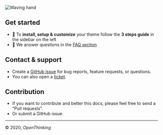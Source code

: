 ![Waving hand](https://emojipedia-us.s3.dualstack.us-west-1.amazonaws.com/thumbs/60/apple/237/waving-hand-sign_1f44b.png)

## Get started

- 🚀 To __install, setup & customize__ your theme follow the __3 steps guide__ in the sidebar on the left
- 🎯 We answer questions in the [FAQ section](https://openxthinking.github.io/master-docs/#/faq)

## Contact & support

- Create a [GitHub issue](https://github.com/openxthinking/master-docs/issues) for bug reports, feature requests, or questions.
- You can also open a [ticket](https://----.com/contact).

## Contribution

- If you want to contribute and better this docs, please feel free to send a "Pull requests".
- Or submit a GitHub issue.

---
&copy; 2020, _OpenThinking_
